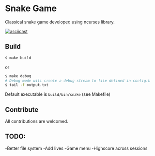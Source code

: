 # Snake Game

Classical snake game developed using ncurses library.

[![asciicast](https://asciinema.org/a/157018.png)](https://asciinema.org/a/157018)


## Build

```bash
$ make build
```

or 

```bash
$ make debug
# Debug mode will create a debug stream to file defined in config.h
$ tail -f output.txt
```

Default executable is `build/bin/snake` (see Makefile)

## Contribute
All contributions are welcomed.

## TODO:
-Better file system
-Add lives
-Game menu
-Highscore across sessions